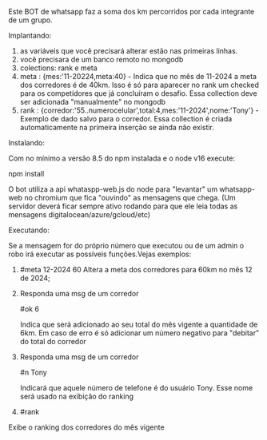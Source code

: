 Este BOT de whatsapp faz a soma dos km percorridos por cada integrante de um grupo.

Implantando:
 1) as variáveis que você precisará alterar estão nas primeiras linhas.
 2) você precisara de um banco remoto no mongodb
 3) colections: rank e meta
 4) meta : {mes:'11-20224,meta:40} - Indica que no mês de 11-2024 a meta dos corredores é de 40km. Isso é só para aparecer no rank um checked para os competidores que já concluíram o desafio. Essa collection deve ser adicionada "manualmente" no mongodb
 5) rank : {corredor:'55..numerocelular',total:4,mes:'11-2024',nome:'Tony'} - Exemplo de dado salvo para o corredor. Essa collection é criada automaticamente na primeira inserção se ainda não existir.

Instalando:
 
 Com no mínimo a versão 8.5 do npm instalada e o node v16 execute:

 npm install
 
 O bot utiliza a api whataspp-web.js do node para "levantar" um whatsapp-web no chromium que fica "ouvindo" as mensagens que chega. (Um servidor deverá ficar sempre ativo rodando para que ele leia todas as mensagens digitalocean/azure/gcloud/etc)


Executando:

 Se a mensagem for do próprio número que executou ou de um admin o robo irá executar as possíveis funções.Vejas exemplos:

 1) #meta 12-2024 60
   Altera a meta dos corredores para 60km no mês 12 de 2024;

 2) Responda uma msg de um corredor 
 
    #ok 6
    
    Indica que será adicionado ao seu total do mês vigente a quantidade de 6km.
    Em caso de erro é só adicionar um número negativo para "debitar" do total do corredor

 3) Responda uma msg de um corredor 
    
    #n Tony
    
    Indicará que aquele número de telefone é do usuário Tony. Esse nome será usado na exibição do ranking

 4) #rank    
   
   Exibe o ranking dos corredores do mês vigente
 